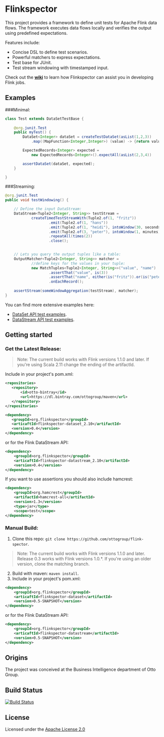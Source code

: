 # Flinkspector

This project provides a framework to define unit tests for Apache Flink data flows.
The framework executes data flows locally and verifies the output using predefined expectations. 

Features include:
- Concise DSL to define test scenarios.
- Powerful matchers to express expectations.
- Test base for JUnit.
- Test stream windowing with timestamped input.

Check out the [**wiki**](https://github.com/ottogroup/flink-spector/wiki) to learn how Flinkspector can assist you in developing Flink jobs.

## Examples

###Minimal:
```java
class Test extends DataSetTestBase {
    
    @org.junit.Test
    public myTest() {
		DataSet<Integer> dataSet = createTestDataSet(asList(1,2,3))
		    .map((MapFunction<Integer,Integer>) (value) -> {return value + 1});

		ExpectedRecords<Integer> expected = 
		    new ExpectedRecords<Integer>().expectAll(asList(2,3,4))

		assertDataSet(dataSet, expected);
    }

}
```

###Streaming: 
```java
@org.junit.Test
public void testWindowing() {

	// Define the input DataStream:	
	DataStream<Tuple2<Integer, String>> testStream =
			createTimedTestStreamWith(Tuple2.of(1, "fritz"))
					.emit(Tuple2.of(1, "hans"))
					.emit(Tuple2.of(1, "heidi"), intoWindow(30, seconds)
					.emit(Tuple2.of(3, "peter"), intoWindow(1, minutes)
					.repeatAll(times(2))
					.close();

		
	// Lets you query the output tuples like a table:
	OutputMatcher<Tuple2<Integer, String>> matcher =
			//define keys for the values in your tuple:
			new MatchTuples<Tuple2<Integer, String>>("value", "name")
					.assertThat("value", is(3))
					.assertThat("name", either(is("fritz")).or(is("peter")))
					.onEachRecord();
	
	assertStream(someWindowAggregation(testStream), matcher);
}
```

You can find more extensive examples here: 
* [DataSet API test examples](flinkspector-dataset/src/test/java/org/flinkspector/dataset/examples).
* [DataStream API test examples](flinkspector-datastream/src/test/java/org/flinkspector/datastream/examples).

## Getting started

### Get the Latest Release:
> Note: The current build works with Flink versions 1.1.0 and later.
> If you're using Scala 2.11 change the ending of the artifactId.

Include in your project's pom.xml:
 ```xml
<repositories>
    <repository>
        <id>otto-bintray</id>
        <url>https://dl.bintray.com/ottogroup/maven</url>
    </repository>
</repositories>
```
 ```xml
<dependency>
    <groupId>org.flinkspector</groupId>
    <articaftId>flinkspector-dataset_2.10</artifactId>
    <version>0.4</version>
</dependency>
```
or for the Flink DataStream API:

```xml
<dependency>
    <groupId>org.flinkspector</groupId>
    <articaftId>flinkspector-datastream_2.10</artifactId>
    <version>0.4</version>
</dependency>
```
If you want to use assertions you should also include hamcrest:
```xml
<dependency>
    <groupId>org.hamcrest</groupId>
    <artifactId>hamcrest-all</artifactId>
    <version>1.3</version>
    <type>jar</type>
    <scope>test</scope>
</dependency>
```

### Manual Build:
1. Clone this repo: `git clone https://github.com/ottogroup/flink-spector`.

> Note: The current build works with Flink versions 1.1.0 and later.
> Release 0.3 works with Flink versions 1.0.*.
> If you're using an older version, clone the matching branch.

2. Build with maven: `maven install`.
3. Include in your project's pom.xml: 
```xml
<dependency>
    <groupId>org.flinkspector</groupId>
    <articaftId>flinkspector-dataset</artifactId>
    <version>0.5-SNAPSHOT</version>
</dependency>
```
or for the Flink DataStream API:
    
```xml
<dependency>
    <groupId>org.flinkspector</groupId>
    <articaftId>flinkspector-datastream</artifactId>
    <version>0.5-SNAPSHOT</version>
</dependency>
```


## Origins
The project was conceived at the Business Intelligence department of Otto Group.

## Build Status

[![Build Status](https://travis-ci.org/ottogroup/flink-spector.svg?branch=master)](https://travis-ci.org/ottogroup/flink-spector)

## License
Licensed under the [Apache License 2.0](https://github.com/ottogroup/schedoscope/blob/master/LICENSE)
